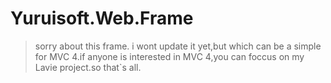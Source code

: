 # Yuruisoft.Web.Frame
> sorry about this frame. i wont update it yet,but which can be a simple for MVC 4.if anyone is interested in MVC 4,you can foccus on my Lavie project.so that`s all. 
